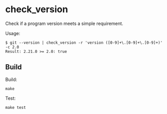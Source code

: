 # check_version
Check if a program version meets a simple requirement.

Usage:

    $ git --version | check_version -r 'version ([0-9]+\.[0-9]+\.[0-9]+)' -c 2.0
    Result: 2.21.0 >= 2.0: true

## Build
Build:

    make

Test:

    make test
